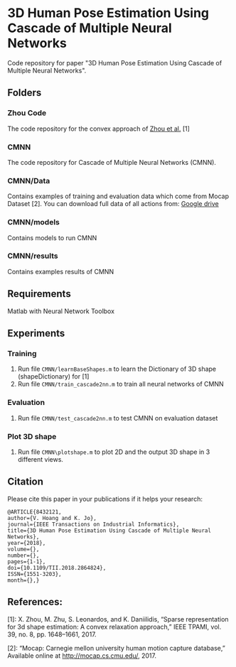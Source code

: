 # 3D Human Pose Estimation Using Cascade of Multiple Neural Networks #

Code repository for paper "3D Human Pose Estimation Using Cascade of Multiple Neural Networks".
## Folders
### Zhou Code
The code repository for the convex approach of [Zhou et al.](https://fling.seas.upenn.edu/~xiaowz/dynamic/wordpress/shapeconvex/) [1]

### CMNN
The code repository for Cascade of Multiple Neural Networks (CMNN).

### CMNN/Data
Contains examples of training and evaluation data which come from Mocap Dataset [2]. You can download full data of all actions from: [Google drive](https://drive.google.com/open?id=1TTodlRDPhbVT7VPh47nSqsfriWB9Le25)

### CMNN/models
Contains models to run CMNN

### CMNN/results
Contains examples results of CMNN

## Requirements
Matlab with Neural Network Toolbox

## Experiments
### Training
1. Run file ``CMNN/learnBaseShapes.m`` to learn the Dictionary of 3D shape (shapeDictionary) for [1]
2. Run file ``CMNN/train_cascade2nn.m`` to train all neural networks of CMNN

### Evaluation
1. Run file ``CMNN/test_cascade2nn.m`` to test CMNN on evaluation dataset

### Plot 3D shape
1. Run file ``CMNN\plotshape.m`` to plot 2D and the output 3D shape in 3 different views.

## Citation
Please cite this paper in your publications if it helps your research:

    @ARTICLE{8432121,
    author={V. Hoang and K. Jo},
    journal={IEEE Transactions on Industrial Informatics},
    title={3D Human Pose Estimation Using Cascade of Multiple Neural Networks},
    year={2018},
    volume={},
    number={},
    pages={1-1},
    doi={10.1109/TII.2018.2864824},
    ISSN={1551-3203},
    month={},}


## References:
[1]: X. Zhou, M. Zhu, S. Leonardos, and K. Daniilidis, “Sparse representation for 3d shape estimation: A convex relaxation approach,” IEEE TPAMI, vol. 39, no. 8, pp. 1648–1661, 2017.

[2]: “Mocap: Carnegie mellon university human motion capture database,”
Available online at http://mocap.cs.cmu.edu/, 2017.

